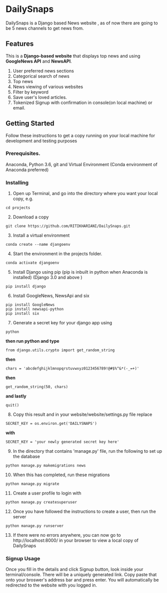 # DailySnaps
DailySnaps is a Django based News website , as of now there are going to be 5 news channels to get news from.

## Features
This is a **Django-based website** that displays top news and using **GoogleNews API** and **NewsAPI**.

1. User preferred news sections
2. Categorical search of news
3. Top news
4. News viewing of various websites
5. Filter by keyword
6. Save user's loved articles.
7. Tokenized Signup with confirmation in console(on local machine) or email.

## Getting Started
Follow these instructions to get a copy running on your local machine for
development and testing purposes

### Prerequisites.
Anaconda, Python 3.6, git and Virtual Environment (Conda environment of Anaconda preferred)

### Installing

1. Open up Terminal, and go into the directory where you want your local copy,
e.g.
```
cd projects
```

2. Download a copy
```
git clone https://github.com/RITIKHARIANI/DailySnaps.git
```

3. Install a virtual environment
```
conda create --name djangoenv
```

4. Start the environment in the projects folder.
```
conda activate djangoenv
```

5. Install Django using pip (pip is inbuilt in python when Anaconda is installed) (Django 3.0 and above )
```
pip install django
```

6. Install GoogleNews, NewsApi and six
```
pip install GoogleNews
pip install newsapi-python
pip install six
```

7. Generate a secret key for your django app using
```
python
```
  **then run python and type**
```
from django.utils.crypto import get_random_string
```
  **then**
```
chars = 'abcdefghijklmnopqrstuvwxyz0123456789!@#$%^&*(-_=+)'
```
  **then**
```
get_random_string(50, chars)
```
  **and lastly**
```
quit()
```

8. Copy this result and in your website/website/settings.py file replace
```
SECRET_KEY = os.environ.get('DAILYSNAPS')
```
  **with**
```
SECRET_KEY = 'your newly generated secret key here'
```

9. In the directory that contains 'manage.py' file, run the following to set up the database
```
python manage.py makemigrations news
```

10. When this has completed, run these migrations
```
python manage.py migrate
```

11. Create a user profile to login with
```
python manage.py createsuperuser
```

12. Once you have followed the instructions to create a user, then run the server
```
python manage.py runserver
```

13. If there were no errors anywhere, you can now go to http://localhost:8000/
in your browser to view a local copy of DailySnaps

### Signup Usage

Once you fill in the details and click Signup button, look inside your terminal/console. There will be a uniquely generated link. Copy paste that onto your broswer's address bar and press enter. You will automatically be redirected to the website with you logged in.
